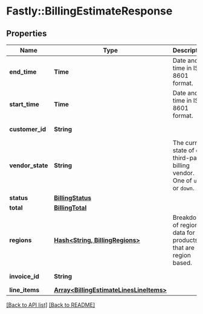 # Fastly::BillingEstimateResponse

## Properties

| Name | Type | Description | Notes |
| ---- | ---- | ----------- | ----- |
| **end_time** | **Time** | Date and time in ISO 8601 format. | [optional][readonly] |
| **start_time** | **Time** | Date and time in ISO 8601 format. | [optional][readonly] |
| **customer_id** | **String** |  | [optional][readonly] |
| **vendor_state** | **String** | The current state of our third-party billing vendor. One of `up` or `down`. | [optional][readonly] |
| **status** | [**BillingStatus**](BillingStatus.md) |  | [optional] |
| **total** | [**BillingTotal**](BillingTotal.md) |  | [optional] |
| **regions** | [**Hash&lt;String, BillingRegions&gt;**](BillingRegions.md) | Breakdown of regional data for products that are region based. | [optional] |
| **invoice_id** | **String** |  | [optional][readonly] |
| **line_items** | [**Array&lt;BillingEstimateLinesLineItems&gt;**](BillingEstimateLinesLineItems.md) |  | [optional] |

[[Back to API list]](../../README.md#endpoints) [[Back to README]](../../README.md)


